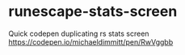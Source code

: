 # runescape-stats-screen
Quick codepen duplicating rs stats screen https://codepen.io/michaeldimmitt/pen/RwVggbb
